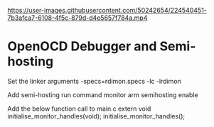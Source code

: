 

https://user-images.githubusercontent.com/50242654/224540451-7b3afca7-6108-4f5c-879d-d4e5657f784a.mp4

OpenOCD Debugger and Semi-hosting
======================================
Set the linker arguments 
-specs=rdimon.specs -lc -lrdimon

Add semi-hosting run command
monitor arm semihosting enable 

Add the below function call to main.c 
extern void initialise_monitor_handles(void);
initialise_monitor_handles();
